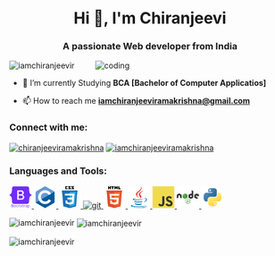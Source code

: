 
<h1 align="center">Hi 👋, I'm Chiranjeevi</h1>
<h3 align="center">A passionate Web developer from India</h3>
<img align="right" alt="coding" width="350" border-radius="10px" src="https://miro.medium.com/v2/resize:fit:1358/1*kIacWWXjfYBFXqIXhIuCXQ.gif">
<p align="left"> <img src="https://komarev.com/ghpvc/?username=iamchiranjeevir&label=Profile%20views&color=0e75b6&style=flat" alt="iamchiranjeevir" /> </p>

- 🔭 I’m currently Studying **BCA [Bachelor of Computer Applicatios]**

- 📫 How to reach me **iamchiranjeeviramakrishna@gmail.com**

<h3 align="left">Connect with me:</h3>
<p align="left">
<a href="https://linkedin.com/in/chiranjeeviramakrishna" target="blank"><img align="center" src="https://raw.githubusercontent.com/rahuldkjain/github-profile-readme-generator/master/src/images/icons/Social/linked-in-alt.svg" alt="chiranjeeviramakrishna" height="30" width="40" /></a>
<a href="https://instagram.com/iamchiranjeeviramakrishna" target="blank"><img align="center" src="https://raw.githubusercontent.com/rahuldkjain/github-profile-readme-generator/master/src/images/icons/Social/instagram.svg" alt="iamchiranjeeviramakrishna" height="30" width="40" /></a>
</p>

<h3 align="left">Languages and Tools:</h3>
<p align="left"> <a href="https://getbootstrap.com" target="_blank" rel="noreferrer"> <img src="https://raw.githubusercontent.com/devicons/devicon/master/icons/bootstrap/bootstrap-plain-wordmark.svg" alt="bootstrap" width="40" height="40" color="Purple"/> </a> <a href="https://www.cprogramming.com/" target="_blank" rel="noreferrer"> <img src="https://raw.githubusercontent.com/devicons/devicon/master/icons/c/c-original.svg" alt="c" width="40" height="40"/> </a> <a href="https://www.w3schools.com/css/" target="_blank" rel="noreferrer"> <img src="https://raw.githubusercontent.com/devicons/devicon/master/icons/css3/css3-original-wordmark.svg" alt="css3" width="40" height="40"/> </a> <a href="https://git-scm.com/" target="_blank" rel="noreferrer"> <img src="https://www.vectorlogo.zone/logos/git-scm/git-scm-icon.svg" alt="git" width="40" height="40"/> </a> <a href="https://www.w3.org/html/" target="_blank" rel="noreferrer"> <img src="https://raw.githubusercontent.com/devicons/devicon/master/icons/html5/html5-original-wordmark.svg" alt="html5" width="40" height="40"/> </a> <a href="https://www.java.com" target="_blank" rel="noreferrer"> <img src="https://raw.githubusercontent.com/devicons/devicon/master/icons/java/java-original.svg" alt="java" width="40" height="40"/> </a> <a href="https://developer.mozilla.org/en-US/docs/Web/JavaScript" target="_blank" rel="noreferrer"> <img src="https://raw.githubusercontent.com/devicons/devicon/master/icons/javascript/javascript-original.svg" alt="javascript" width="40" height="40"/> </a> <a href="https://nodejs.org" target="_blank" rel="noreferrer"> <img src="https://raw.githubusercontent.com/devicons/devicon/master/icons/nodejs/nodejs-original-wordmark.svg" alt="nodejs" width="40" height="40"/> </a> <a href="https://www.python.org" target="_blank" rel="noreferrer"> <img src="https://raw.githubusercontent.com/devicons/devicon/master/icons/python/python-original.svg" alt="python" width="40" height="40"/> </a> </p>

<p><img align="left" src="https://github-readme-stats.vercel.app/api/top-langs?username=iamchiranjeevir&show_icons=true&locale=en&layout=compact" alt="iamchiranjeevir" /></p>

<p>&nbsp;<img align="center" src="https://github-readme-stats.vercel.app/api?username=iamchiranjeevir&show_icons=true&locale=en" alt="iamchiranjeevir" /></p>

<p><img align="center" src="https://github-readme-streak-stats.herokuapp.com/?user=iamchiranjeevir&" alt="iamchiranjeevir" /></p>
